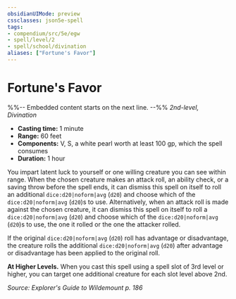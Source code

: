 ```yaml
---
obsidianUIMode: preview
cssclasses: json5e-spell
tags:
- compendium/src/5e/egw
- spell/level/2
- spell/school/divination
aliases: ["Fortune's Favor"]
---
```

# Fortune's Favor
%%-- Embedded content starts on the next line. --%%
*2nd-level, Divination*  

- **Casting time:** 1 minute
- **Range:** 60 feet
- **Components:** V, S, a white pearl worth at least 100 gp, which the spell consumes
- **Duration:** 1 hour

You impart latent luck to yourself or one willing creature you can see within range. When the chosen creature makes an attack roll, an ability check, or a saving throw before the spell ends, it can dismiss this spell on itself to roll an additional `dice:d20|noform|avg` (`d20`) and choose which of the `dice:d20|noform|avg` (`d20`)s to use. Alternatively, when an attack roll is made against the chosen creature, it can dismiss this spell on itself to roll a `dice:d20|noform|avg` (`d20`) and choose which of the `dice:d20|noform|avg` (`d20`)s to use, the one it rolled or the one the attacker rolled.

If the original `dice:d20|noform|avg` (`d20`) roll has advantage or disadvantage, the creature rolls the additional `dice:d20|noform|avg` (`d20`) after advantage or disadvantage has been applied to the original roll.

**At Higher Levels.** When you cast this spell using a spell slot of 3rd level or higher, you can target one additional creature for each slot level above 2nd.

*Source: Explorer's Guide to Wildemount p. 186*